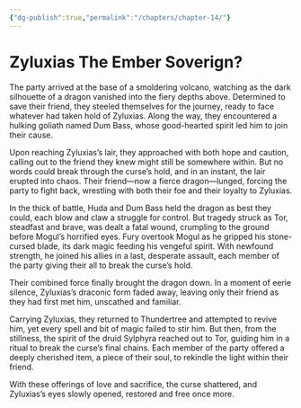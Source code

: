 ```yaml
---
{"dg-publish":true,"permalink":"/chapters/chapter-14/"}
---
```


# Zyluxias The Ember Soverign?

The party arrived at the base of a smoldering volcano, watching as the dark silhouette of a dragon vanished into the fiery depths above. Determined to save their friend, they steeled themselves for the journey, ready to face whatever had taken hold of Zyluxias. Along the way, they encountered a hulking goliath named Dum Bass, whose good-hearted spirit led him to join their cause.

Upon reaching Zyluxias’s lair, they approached with both hope and caution, calling out to the friend they knew might still be somewhere within. But no words could break through the curse’s hold, and in an instant, the lair erupted into chaos. Their friend—now a fierce dragon—lunged, forcing the party to fight back, wrestling with both their foe and their loyalty to Zyluxias.

In the thick of battle, Huda and Dum Bass held the dragon as best they could, each blow and claw a struggle for control. But tragedy struck as Tor, steadfast and brave, was dealt a fatal wound, crumpling to the ground before Mogul’s horrified eyes. Fury overtook Mogul as he gripped his stone-cursed blade, its dark magic feeding his vengeful spirit. With newfound strength, he joined his allies in a last, desperate assault, each member of the party giving their all to break the curse’s hold.

Their combined force finally brought the dragon down. In a moment of eerie silence, Zyluxias’s draconic form faded away, leaving only their friend as they had first met him, unscathed and familiar.

Carrying Zyluxias, they returned to Thundertree and attempted to revive him, yet every spell and bit of magic failed to stir him. But then, from the stillness, the spirit of the druid Sylphyra reached out to Tor, guiding him in a ritual to break the curse’s final chains. Each member of the party offered a deeply cherished item, a piece of their soul, to rekindle the light within their friend.

With these offerings of love and sacrifice, the curse shattered, and Zyluxias’s eyes slowly opened, restored and free once more.